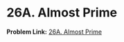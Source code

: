 # 26A. Almost Prime
**Problem Link:** [26A. Almost Prime](https://codeforces.com/problemset/problem/6/A)

